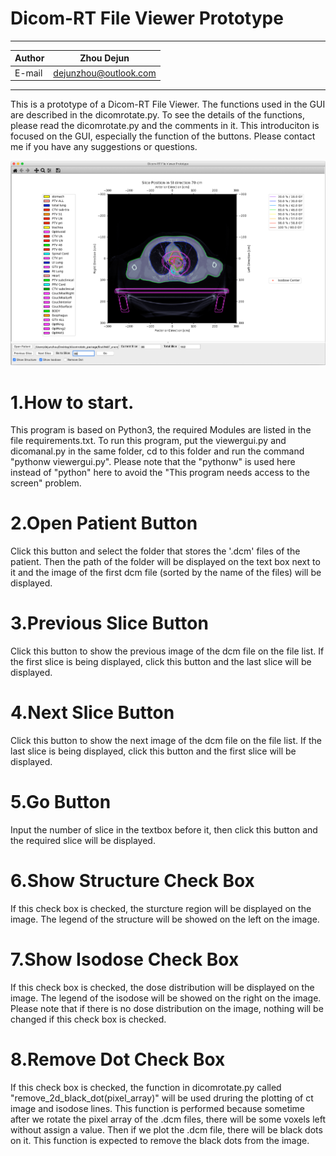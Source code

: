 Dicom-RT File Viewer Prototype
===============================
****
|Author|Zhou Dejun|
|---|---
|E-mail|dejunzhou@outlook.com
****
This is a prototype of a Dicom-RT File Viewer. The functions used in the GUI are described in the dicomrotate.py. To see the details of the functions, please read the dicomrotate.py and the comments in it. This introduciton is focused on the GUI, especially the function of the buttons. Please contact me if you have any suggestions or questions.

<img src='https://github.com/McZhD/dicomViewer/blob/master/Screen_Shot.png'>

# 1.How to start.
This program is based on Python3, the required Modules are listed in the file requirements.txt. To run this program, put the viewergui.py and dicomanal.py in the same folder, cd to this folder and run the command "pythonw viewergui.py". Please note that the "pythonw" is used here instead of "python" here to avoid the "This program needs access to the screen" problem.

# 2.Open Patient Button
Click this button and select the folder that stores the '.dcm' files of the patient. Then the path of the folder will be displayed on the text box next to it and the image of the first dcm file (sorted by the name of the files) will be displayed.

# 3.Previous Slice Button
Click this button to show the previous image of the dcm file on the file list. If the first slice is being displayed, click this button and the last slice will be displayed.

# 4.Next Slice Button
Click this button to show the next image of the dcm file on the file list. If the last slice is being displayed, click this button and the first slice will be displayed.

# 5.Go Button
Input the number of slice in the textbox before it, then click this button and the required slice will be displayed.

# 6.Show Structure Check Box
If this check box is checked, the sturcture region will be displayed on the image. The legend of the structure will be showed on the left on the image.

# 7.Show Isodose Check Box
If this check box is checked, the dose distribution will be displayed on the image. The legend of the isodose will be showed on the right on the image. Please note that if there is no dose distribution on the image, nothing will be changed if this check box is checked.
# 8.Remove Dot Check Box
If this check box is checked, the function in dicomrotate.py called "remove_2d_black_dot(pixel_array)" will be used druring the plotting of ct image and isodose lines. This function is performed because sometime after we rotate the pixel array of the .dcm files, there will be some voxels left without assign a value. Then if we plot the .dcm file, there will be black dots on it. This function is expected to remove the black dots from the image.
